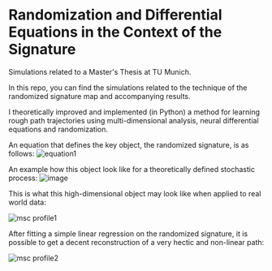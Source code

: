 # Randomization and Differential Equations in the Context of the Signature
Simulations related to a Master's Thesis at TU Munich.

In this repo, you can find the simulations related to the technique of the randomized signature map and accompanying results.

I theoretically improved and implemented (in Python) a method for learning rough path trajectories using multi-dimensional analysis, neural differential equations and randomization.

An equation that defines the key object, the randomized signature, is as follows:
![equation1](https://github.com/vdrvar/rand_and_diff_eq_in_the_context_of_the_sig/assets/48907543/4ba0e164-bd4e-4309-abd5-3cfabc8ecdb9)

An example how this object look like for a theoretically defined stochastic process:
![image](https://github.com/vdrvar/signature-randomization-differential-equations/assets/48907543/169a3272-255e-4b8e-83ab-fb7ea25ee1da)


This is what this high-dimensional object may look like when applied to real world data:

![msc profile1](https://github.com/vdrvar/rand_and_diff_eq_in_the_context_of_the_sig/assets/48907543/5e6f2927-4bdc-432c-97b2-883ca4858b16)



After fitting a simple linear regression on the randomized signature, it is possible to get a decent reconstruction of a very hectic and non-linear path:

![msc profile2](https://github.com/vdrvar/rand_and_diff_eq_in_the_context_of_the_sig/assets/48907543/276fd6a8-b9fc-4626-9a21-4084ea0e1d28)
